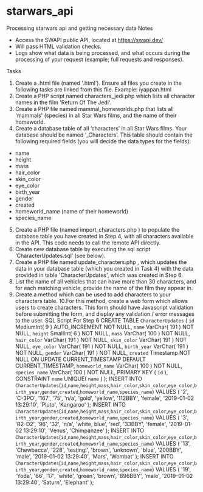 # starwars_api
Processing starwars api and getting necessary data
Notes
- Access the SWAPI public API, located at https://swapi.dev/
- Will pass HTML validation checks.
- Logs show what data is being processed, and what occurs during the
processing of your request (example; full requests and responses).

Tasks
1. Create a .html file (named '<FirstnameLastname>.html').
Ensure all files you create in the following tasks are linked from this file.
Example: iyappan.html
2. Create a PHP script named characters_jedi.php which lists all character names in the film
'Return Of The Jedi'.
3. Create a PHP file named mammal_homeworlds.php that lists all 'mammals' (species) in all
Star Wars films, and the name of their homeworld.
4. Create a database table of all ‘characters’ in all Star Wars films.
Your database should be named ‘<FirstnameLastname>_Characters’.
This table should contain the following required fields (you will decide the data types for the
fields):
  - name
  - height
  - mass
  - hair_color
  - skin_color
  - eye_color
  - birth_year
  - gender
  - created
  - homeworld_name (name of their homeworld)
  - species_name
5. Create a PHP file (named import_characters.php ) to populate the database table you have
created in Step 4, with all characters available in the API. This code needs to call the remote
API directly.
6. Create new database table by executing the sql script ‘CharacterUpdates.sql’ (see below).
7. Create a PHP file named update_characters.php , which updates the data in your database
table (which you created in Task 4) with the data provided in table 'CharacterUpdates', which
was created in Step 6.
8. List the name of all vehicles that can have more than 30 characters, and for each matching
vehicle, provide the name of the film they appear in.
9. Create a method which can be used to add characters to your characters table.
10.For this method, create a web form which allows users to create characters. This form should
have Javascript validation before submitting the form, and display any validation / error
messages to the user.
SQL Script For Step 6
CREATE TABLE `CharacterUpdates` (
`id` MediumInt( 9 ) AUTO_INCREMENT NOT NULL,
`name` VarChar( 191 ) NOT NULL,
`height` Smallint( 6 ) NOT NULL,
`mass` VarChar( 100 ) NOT NULL,
`hair_color` VarChar( 191 ) NOT NULL,
`skin_color` VarChar( 191 ) NOT NULL,
`eye_color` VarChar( 191 ) NOT NULL,
`birth_year` VarChar( 191 ) NOT NULL,
`gender` VarChar( 191 ) NOT NULL,
`created` Timestamp NOT NULL ON UPDATE CURRENT_TIMESTAMP DEFAULT CURRENT_TIMESTAMP,
`homeworld_name` VarChar( 100 ) NOT NULL,
`species_name` VarChar( 100 ) NOT NULL,
PRIMARY KEY ( `id` ),
CONSTRAINT `name` UNIQUE( `name` )
);
INSERT INTO
`CharacterUpdates`(`id`,`name`,`height`,`mass`,`hair_color`,`skin_color`,`eye_color`,`b
irth_year`,`gender`,`created`,`homeworld_name`,`species_name`) VALUES ( '2', 'C-3PO',
'167', '75', 'n/a', 'gold', 'yellow', '112BBY', 'female', '2019-01-02 13:29:10',
'Pluto', 'Kangaroo' );
INSERT INTO
`CharacterUpdates`(`id`,`name`,`height`,`mass`,`hair_color`,`skin_color`,`eye_color`,`b
irth_year`,`gender`,`created`,`homeworld_name`,`species_name`) VALUES ( '3', 'R2-D2',
'96', '32', 'n/a', 'white, blue', 'red', '33BBY', 'female', '2019-01-02 13:29:10',
'Venus', 'Chimpanzee' );
INSERT INTO
`CharacterUpdates`(`id`,`name`,`height`,`mass`,`hair_color`,`skin_color`,`eye_color`,`b
irth_year`,`gender`,`created`,`homeworld_name`,`species_name`) VALUES ( '13',
'Chewbacca', '228', 'testing!', 'brown', 'unknown', 'blue', '200BBY', 'male',
'2019-01-02 13:29:40', 'Mars', 'Wombat' );
INSERT INTO
`CharacterUpdates`(`id`,`name`,`height`,`mass`,`hair_color`,`skin_color`,`eye_color`,`b
irth_year`,`gender`,`created`,`homeworld_name`,`species_name`) VALUES ( '19', 'Yoda',
'66', '17', 'white', 'green', 'brown', '896BBY', 'male', '2019-01-02 13:29:40',
'Saturn', 'Elephant' );
